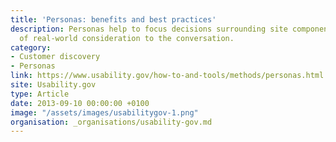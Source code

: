 ```yaml
---
title: 'Personas: benefits and best practices'
description: Personas help to focus decisions surrounding site components by adding a layer
  of real-world consideration to the conversation.
category:
- Customer discovery
- Personas
link: https://www.usability.gov/how-to-and-tools/methods/personas.html
site: Usability.gov
type: Article
date: 2013-09-10 00:00:00 +0100
image: "/assets/images/usabilitygov-1.png"
organisation: _organisations/usability-gov.md
---
```

